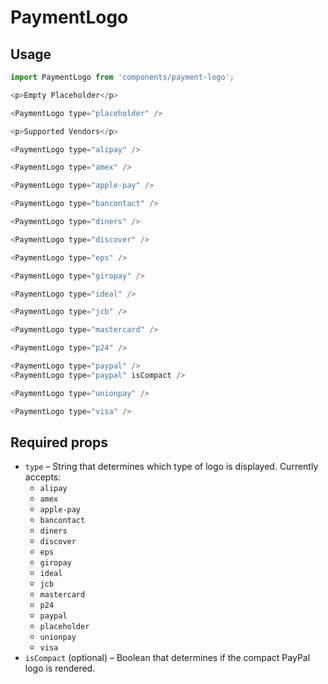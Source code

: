 PaymentLogo
====

## Usage

```js
import PaymentLogo from 'components/payment-logo';

<p>Empty Placeholder</p>

<PaymentLogo type="placeholder" />

<p>Supported Vendors</p>

<PaymentLogo type="alipay" />

<PaymentLogo type="amex" />

<PaymentLogo type="apple-pay" />

<PaymentLogo type="bancontact" />

<PaymentLogo type="diners" />

<PaymentLogo type="discover" />

<PaymentLogo type="eps" />

<PaymentLogo type="giropay" />

<PaymentLogo type="ideal" />

<PaymentLogo type="jcb" />

<PaymentLogo type="mastercard" />

<PaymentLogo type="p24" />

<PaymentLogo type="paypal" />
<PaymentLogo type="paypal" isCompact />

<PaymentLogo type="unionpay" />

<PaymentLogo type="visa" />
```

## Required props

* `type` – String that determines which type of logo is displayed. Currently accepts:
   * `alipay`
   * `amex`
   * `apple-pay`
   * `bancontact`
   * `diners`
   * `discover`
   * `eps`
   * `giropay`
   * `ideal`
   * `jcb`
   * `mastercard`
   * `p24`
   * `paypal`
   * `placeholder`
   * `unionpay`
   * `visa`
* `isCompact` (optional) – Boolean that determines if the compact PayPal logo is rendered.
